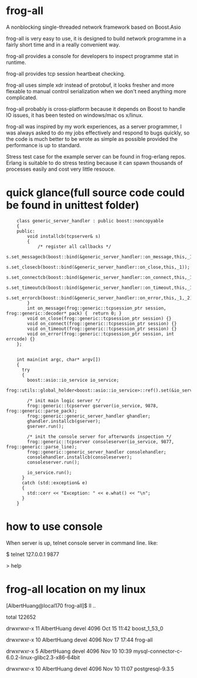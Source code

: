 frog-all
=========

A nonblocking single-threaded network framework based on Boost.Asio

frog-all is very easy to use, it is designed to build network programme in a fairly short time and in a really convenient way.

frog-all provides a console for developers to inspect programme stat in runtime. 

frog-all provides tcp session heartbeat checking.

frog-all uses simple xdr instead of protobuf, it looks fresher and more flexable to manual control serialization when we don't need anything more complicated.

frog-all probably is cross-platform because it depends on Boost to handle IO issues, it has been tested on windows/mac os x/linux.

frog-all was inspired by my work experiences, as a server programmer, I was always asked to do my jobs effectively and respond to bugs quickly, so the code is much better to be wrote as simple as possible provided the performance is up to standard.

Stress test case for the example server can be found in frog-erlang repos. Erlang is suitable to do stress testing because it can spawn thousands of processes easily and cost very little resouce.

quick glance(full source code could be found in unittest folder)
================================================================

        class generic_server_handler : public boost::noncopyable
        {
        public:
            void installcb(tcpserver& s)
            {
                /* register all callbacks */
                s.set_messagecb(boost::bind(&generic_server_handler::on_message,this,_1,_2));
                s.set_closecb(boost::bind(&generic_server_handler::on_close,this,_1));
                s.set_connectcb(boost::bind(&generic_server_handler::on_connect,this,_1));
                s.set_timeoutcb(boost::bind(&generic_server_handler::on_timeout,this,_1));
                s.set_errorcb(boost::bind(&generic_server_handler::on_error,this,_1,_2));
            }
            int on_message(frog::generic::tcpsession_ptr session, frog::generic::decoder* pack) {  return 0; }
            void on_close(frog::generic::tcpsession_ptr session) {}
            void on_connect(frog::generic::tcpsession_ptr session) {}
            void on_timeout(frog::generic::tcpsession_ptr session) {}
            void on_error(frog::generic::tcpsession_ptr session, int errcode) {}
        };
        
        
        int main(int argc, char* argv[])
        {
          try 
          {    
            boost::asio::io_service io_service;
            frog::utils::global_holder<boost::asio::io_service>::ref().set(&io_service);
        
            /* init main logic server */
            frog::generic::tcpserver gserver(io_service, 9878, frog::generic::parse_pack);
            frog::generic::generic_server_handler ghandler;
            ghandler.installcb(gserver);
            gserver.run();
        
            /* init the console server for afterwards inspection */
            frog::generic::tcpserver consoleserver(io_service, 9877, frog::generic::parse_line);
            frog::generic::generic_server_handler consolehandler;
            consolehandler.installcb(consoleserver);
            consoleserver.run();
        
            io_service.run();
          } 
          catch (std::exception& e) 
          {
            std::cerr << "Exception: " << e.what() << "\n";
          }
        }
        
how to use console
==================

When server is up, telnet console server in command line. like:

$ telnet 127.0.0.1 9877

\> help


frog-all location on my linux
==============================

[AlbertHuang@local170 frog-all]$ ll ..

total 122652

drwxrwxr-x 11 AlbertHuang devel     4096 Oct 15 11:42 boost_1_53_0

drwxrwxr-x 10 AlbertHuang devel     4096 Nov 17 17:44 frog-all

drwxrwxr-x  5 AlbertHuang devel     4096 Nov 10 10:39 mysql-connector-c-6.0.2-linux-glibc2.3-x86-64bit

drwxrwxr-x 10 AlbertHuang devel     4096 Nov 10 11:07 postgresql-9.3.5

